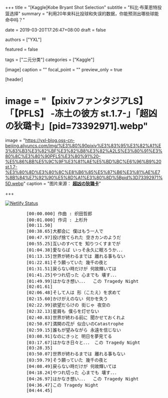 +++
title = "[Kaggle]Kobe Bryant Shot Selection"
subtitle = "科比·布莱恩特投篮选择"
summary = "利用20年来科比投球和失误的数据，你能预测出哪些球能命中吗？"

date = 2019-03-20T17:26:47+08:00
draft = false

authors = ["YXL"]

featured = false

tags = ["二元分类"]
categories = ["Kaggle"]

[image]
  caption = ""
  focal_point = ""
  preview_only = true

[header]
  # image = "【pixivファンタジアLS】「【PFLS】 -冻土の彼方 st.1.7-」「超凶の狄璐卡」[pid=73392971].webp"
  image = "https://yxl-blog.oss-cn-beijing.aliyuncs.com/img/%E3%80%90pixiv%E3%83%95%E3%82%A1%E3%83%B3%E3%82%BF%E3%82%B8%E3%82%A2LS%E3%80%91%E3%80%8C%E3%80%90PFLS%E3%80%91%20-%E5%86%BB%E5%9C%9F%E3%81%AE%E5%BD%BC%E6%96%B9%20st.1.7-%E3%80%8D%E3%80%8C%E8%B6%85%E5%87%B6%E3%81%AE%E7%8B%84%E7%92%90%E5%8D%A1%E3%80%8D%5Bpid%3D73392971%5D.webp"
  caption = "图片来源： [**超凶の狄璐卡**](https://www.pixiv.net/member_illust.php?mode=medium&illust_id=73392971)"

+++

[![Netlify Status](https://api.netlify.com/api/v1/badges/1008d0ba-6d9b-4a11-9b41-2326f3c096f2/deploy-status)](https://app.netlify.com/sites/yxl/deploys)

<link rel="stylesheet" href="../../../kosugi-maru.css">
<link rel="stylesheet" href="../../../css/APlayer.min.css">
<div id="aplayer">
	<pre class="aplayer-lrc-content">
        [00:00.000] 作曲 : 织田哲郎
        [00:01.000] 作词 : 上杉升
        [00:11.50]
        [00:38.65]大都会に 僕はもう一人で
        [00:47.97]投げ捨てられた 空きカンのようだ
        [00:55.25]互いのすべてを 知りつくすまでが
        [01:04.38]愛ならば いっそ永久に眠ろうか．．．
        [01:13.15]世界が終わるまでは 離れる事もない
        [01:22.81]そう願っていた 幾千の夜と
        [01:31.51]戻らない時だけが 何故輝いては
        [01:41.25]やつれ切った 心までも 壊す．．．
        [01:49.99]はかなき想い．．．  この Tragedy Night
        [02:01.61]
        [02:06.48]そして人は 形（こたえ）を求めて
        [02:15.60]かけがえのない 何かを失う
        [02:22.99]欲望だらけの 街じゃ 夜空の
        [02:32.13]星屑も 僕らを灯せない
        [02:40.83]世界が終わる前に 聞かせておくれよ
        [02:50.67]満開の花が 似合いのCatastrophe
        [02:59.15]誰もが望みながら 永遠を信じない
        [03:08.91]なのにきっと 明日を夢見てる
        [03:17.67]はかなき日々と．．． この Tragedy Night
        [03:28.35]
        [03:50.07]世界が終わるまでは 離れる事もない
        [03:59.79]そう願っていた 幾千の夜と
        [04:08.49]戻らない時だけが 何故輝いては
        [04:18.24]やつれ切った 心までも 壊す．．．
        [04:26.97]はかなき想い．．．  この Tragedy Night
        [04:36.47]この Tragedy Night
        [04:44.45]
    </pre>
</div>
<script src="../../../js/APlayer.min.js"></script>

<script>
const ap = new APlayer({
    container: document.getElementById('aplayer'),
	fixed: false,
	mini: false,
	autoplay: true,
	theme: '#b7daff',
	loop: 'all',
	order: 'list',
	preload: 'auto',
	volume: 0.8,
    audio: [{
		name: '世界が终わるまでは…',
		artist: 'WANDS',
        //url: '../../../music/世界が终わるまでは…-WANDS.mp3',
		//cover: '../../../music/世界が终わるまでは…-WANDS.jpg',
		url: 'https://yxl-blog.oss-cn-beijing.aliyuncs.com/music/%E4%B8%96%E7%95%8C%E3%81%8C%E7%BB%88%E3%82%8F%E3%82%8B%E3%81%BE%E3%81%A7%E3%81%AF%E2%80%A6-WANDS.mp3',
		cover: 'https://yxl-blog.oss-cn-beijing.aliyuncs.com/music/%E4%B8%96%E7%95%8C%E3%81%8C%E7%BB%88%E3%82%8F%E3%82%8B%E3%81%BE%E3%81%A7%E3%81%AF%E2%80%A6-WANDS.jpg',
		mutex: true,
		listFolded: true,
    }],
	lrcType: 2,
});
</script>